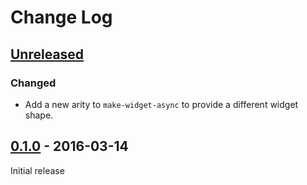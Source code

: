 # Change Log


## [Unreleased]
### Changed
- Add a new arity to `make-widget-async` to provide a different widget shape.


## [0.1.0] - 2016-03-14
Initial release

[Unreleased]: https://github.com/your-name/sibiro-swagger/compare/v0.1.0...HEAD
[0.1.0]: https://github.com/your-name/sibiro-swagger/compare/v0.1.0
